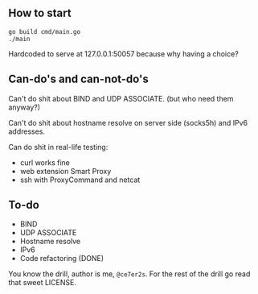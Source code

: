 ## How to start

```
go build cmd/main.go
./main

```

Hardcoded to serve at 127.0.0.1:50057 because why having a choice?

## Can-do's and can-not-do's


Can't do shit about BIND and UDP ASSOCIATE. (but who need them anyway?)

Can't do shit about hostname resolve on server side (socks5h) and IPv6 addresses.

Can do shit in real-life testing:

- curl works fine
- web extension Smart Proxy
- ssh with ProxyCommand and netcat


## To-do

- BIND
- UDP ASSOCIATE
- Hostname resolve
- IPv6
- Code refactoring (DONE)


You know the drill, author is me, `@ce7er2s`. For the rest of the drill go read that sweet LICENSE.
